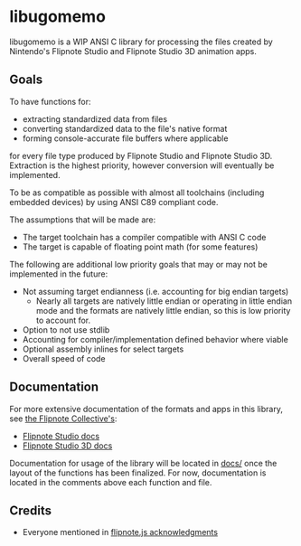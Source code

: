 # libugomemo

libugomemo is a WIP ANSI C library for processing the files created by Nintendo's Flipnote Studio and Flipnote Studio
3D animation apps.

## Goals

To have functions for:

- extracting standardized data from files
- converting standardized data to the file's native format
- forming console-accurate file buffers where applicable

for every file type produced by Flipnote Studio and Flipnote Studio 3D. Extraction is the highest priority, however
conversion will eventually be implemented.

To be as compatible as possible with almost all toolchains (including embedded devices) by using ANSI C89 compliant
code.

The assumptions that will be made are:

- The target toolchain has a compiler compatible with ANSI C code
- The target is capable of floating point math (for some features)

The following are additional low priority goals that may or may not be implemented in the future:

- Not assuming target endianness (i.e. accounting for big endian targets)
  - Nearly all targets are natively little endian or operating in little endian mode and the formats are natively little endian, so this is low priority to account for.
- Option to not use stdlib
- Accounting for compiler/implementation defined behavior where viable
- Optional assembly inlines for select targets
- Overall speed of code

## Documentation

For more extensive documentation of the formats and apps in this library, see [the Flipnote Collective's](https://github.com/Flipnote-Collective):

- [Flipnote Studio docs](https://github.com/Flipnote-Collective/flipnote-studio-docs)
- [Flipnote Studio 3D docs](https://github.com/Flipnote-Collective/flipnote-studio-3d-docs)

Documentation for usage of the library will be located in [docs/](docs/) once the layout of the functions has been finalized. For now, documentation is located in the comments above each function and  file.

## Credits

- Everyone mentioned in [flipnote.js acknowledgments](https://flipnote.js.org/pages/docs/acknowledgements.html)
